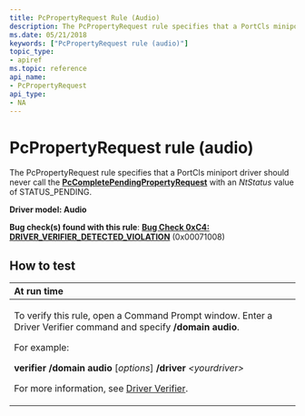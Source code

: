 ```yaml
---
title: PcPropertyRequest Rule (Audio)
description: The PcPropertyRequest rule specifies that a PortCls miniport driver should never call the PcCompletePendingPropertyRequest with an NtStatus value of STATUS\_PENDING.
ms.date: 05/21/2018
keywords: ["PcPropertyRequest rule (audio)"]
topic_type:
- apiref
ms.topic: reference
api_name:
- PcPropertyRequest
api_type:
- NA
---
```


# PcPropertyRequest rule (audio)


The PcPropertyRequest rule specifies that a PortCls miniport driver should never call the [**PcCompletePendingPropertyRequest**](/windows-hardware/drivers/ddi/portcls/nf-portcls-pccompletependingpropertyrequest) with an *NtStatus* value of STATUS\_PENDING.

**Driver model: Audio**

**Bug check(s) found with this rule**: [**Bug Check 0xC4: DRIVER\_VERIFIER\_DETECTED\_VIOLATION**](../debugger/bug-check-0xc4--driver-verifier-detected-violation.md) (0x00071008)


## How to test

<table>
<colgroup>
<col width="100%" />
</colgroup>
<thead>
<tr class="header">
<th align="left">At run time</th>
</tr>
</thead>
<tbody>
<tr class="odd">
<td align="left"><p>To verify this rule, open a Command Prompt window. Enter a Driver Verifier command and specify <strong>/domain audio</strong>.</p>
<p>For example:</p>
<p><strong>verifier /domain audio</strong> [<em>options</em>] <strong>/driver</strong> <em>&lt;yourdriver&gt;</em></p>
<p>For more information, see <a href="/windows-hardware/drivers/devtest/driver-verifier" data-raw-source="[Driver Verifier](./driver-verifier.md)">Driver Verifier</a>.</p></td>
</tr>
</tbody>
</table>

 

